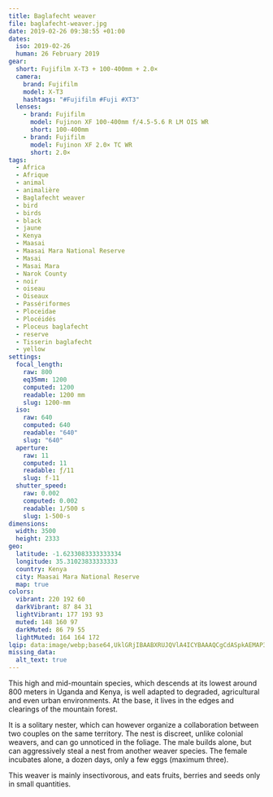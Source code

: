 ```yaml
---
title: Baglafecht weaver
file: baglafecht-weaver.jpg
date: 2019-02-26 09:38:55 +01:00
dates:
  iso: 2019-02-26
  human: 26 February 2019
gear:
  short: Fujifilm X-T3 + 100-400mm + 2.0×
  camera:
    brand: Fujifilm
    model: X-T3
    hashtags: "#Fujifilm #Fuji #XT3"
  lenses:
    - brand: Fujifilm
      model: Fujinon XF 100-400mm f/4.5-5.6 R LM OIS WR
      short: 100-400mm
    - brand: Fujifilm
      model: Fujinon XF 2.0× TC WR
      short: 2.0×
tags:
  - Africa
  - Afrique
  - animal
  - animalière
  - Baglafecht weaver
  - bird
  - birds
  - black
  - jaune
  - Kenya
  - Maasai
  - Maasai Mara National Reserve
  - Masai
  - Masai Mara
  - Narok County
  - noir
  - oiseau
  - Oiseaux
  - Passériformes
  - Ploceidae
  - Plocéidés
  - Ploceus baglafecht
  - reserve
  - Tisserin baglafecht
  - yellow
settings:
  focal_length:
    raw: 800
    eq35mm: 1200
    computed: 1200
    readable: 1200 mm
    slug: 1200-mm
  iso:
    raw: 640
    computed: 640
    readable: "640"
    slug: "640"
  aperture:
    raw: 11
    computed: 11
    readable: ƒ/11
    slug: f-11
  shutter_speed:
    raw: 0.002
    computed: 0.002
    readable: 1/500 s
    slug: 1-500-s
dimensions:
  width: 3500
  height: 2333
geo:
  latitude: -1.6233083333333334
  longitude: 35.31023833333333
  country: Kenya
  city: Maasai Mara National Reserve
  map: true
colors:
  vibrant: 220 192 60
  darkVibrant: 87 84 31
  lightVibrant: 177 193 93
  muted: 148 160 97
  darkMuted: 86 79 55
  lightMuted: 164 164 172
lqip: data:image/webp;base64,UklGRjIBAABXRUJQVlA4ICYBAAAQCgCdASpkAEMAP3Gyy2A0rj+vJnScA/AuCUAaKI9AsydM8wcNPk+BQp/CJ/0u2mjVyjm+B8IDcczpqcoEZSaqckzVpfKEnl8kviGlCGCuNn8sJZP26CJ8oAD+sYw6RlghH7OY+2b1yaVOker12DWdvJ44FtASZVasSaZ33/wJB4XuXOTMN1nGyv0jUg8x2VjUYaDh70Kysa1le3nWKNjAeiczkc2gJuZ9PFiGH9gFR6aQme0sM9YYRAK0krDMHx52IOBv7rtf4+8H1q3EoHADGrEqyftZiwNWPNUiURDPn/6/RSHFw1LRQ7cZ+a2dc0s9Yd177MBJPupw5H7KQCPyKOZ4cHUvl9QISHg+4S4aZKrg3JZZ0oGoExlJFb936Mqwed5AAAA=
missing_data:
  alt_text: true
---
```


This high and mid-mountain species, which descends at its lowest around 800 meters in Uganda and Kenya, is well adapted to degraded, agricultural and even urban environments. At the base, it lives in the edges and clearings of the mountain forest.

It is a solitary nester, which can however organize a collaboration between two couples on the same territory. The nest is discreet, unlike colonial weavers, and can go unnoticed in the foliage. The male builds alone, but can aggressively steal a nest from another weaver species. The female incubates alone, a dozen days, only a few eggs (maximum three).

This weaver is mainly insectivorous, and eats fruits, berries and seeds only in small quantities.
